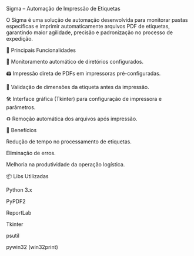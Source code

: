 Sigma – Automação de Impressão de Etiquetas

O Sigma é uma solução de automação desenvolvida para monitorar pastas específicas e imprimir automaticamente arquivos PDF de etiquetas, garantindo maior agilidade, precisão e padronização no processo de expedição.

🔹 Principais Funcionalidades

📂 Monitoramento automático de diretórios configurados.

🖨 Impressão direta de PDFs em impressoras pré-configuradas.

📏 Validação de dimensões da etiqueta antes da impressão.

🛠 Interface gráfica (Tkinter) para configuração de impressora e parâmetros.

♻ Remoção automática dos arquivos após impressão.

🚀 Benefícios

Redução de tempo no processamento de etiquetas.

Eliminação de erros.

Melhoria na produtividade da operação logística.

📦 Libs Utilizadas

Python 3.x

PyPDF2

ReportLab

Tkinter

psutil

pywin32 (win32print)
